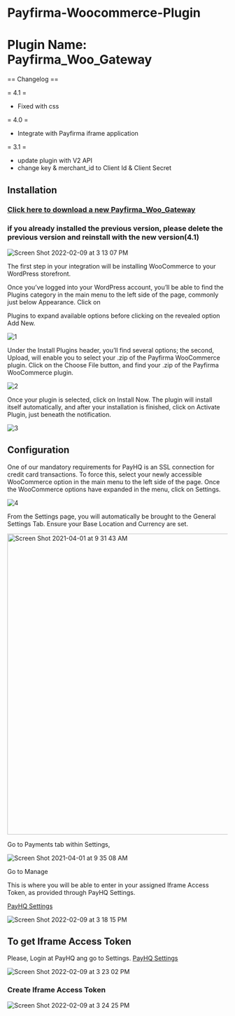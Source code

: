 # Payfirma-Woocommerce-Plugin

# Plugin Name: Payfirma_Woo_Gateway

== Changelog ==

= 4.1 = 
* Fixed with css 

= 4.0 = 
* Integrate with Payfirma iframe application 

= 3.1 = 
* update plugin with V2 API 
* change key & merchant_id to Client Id & Client Secret


## Installation

### [Click here to download a new Payfirma_Woo_Gateway](https://github.com/Payfirma/New_Payfirma_Woo_Gateway/blob/master/download/Payfirma_Woo_Gateway.zip)

### if you already installed the previous version, please delete the previous version and reinstall with the new version(4.1)


![Screen Shot 2022-02-09 at 3 13 07 PM](https://user-images.githubusercontent.com/67436452/153306571-5a356d01-5a67-4789-b195-eacb08c3f0b1.png)



The first step in your integration will be installing WooCommerce to your WordPress storefront.

Once you’ve logged into your WordPress account, you’ll be able to find the Plugins category in the main menu to the left side of the page, commonly just below Appearance. Click on

Plugins to expand available options before clicking on the revealed option
Add New.

![1](https://user-images.githubusercontent.com/67436452/113324599-282db580-92cc-11eb-8ddd-f895eda8fe55.png)


Under the Install Plugins header, you’ll find several options; the second, Upload, will enable you to select your .zip of the Payfirma WooCommerce plugin. Click on the Choose File button, and find your .zip of the Payfirma WooCommerce plugin.

![2](https://user-images.githubusercontent.com/67436452/113324873-7a6ed680-92cc-11eb-99a4-0ede994c18c2.png)

Once your plugin is selected, click on Install Now. The plugin will install itself automatically, and after your installation is finished, click on Activate Plugin, just beneath the notification.

![3](https://user-images.githubusercontent.com/67436452/113324927-8d81a680-92cc-11eb-8a3c-26c99740f3c1.png)


## Configuration

One of our mandatory requirements for PayHQ is an SSL connection for credit card transactions. To force this, select your newly accessible WooCommerce option in the main menu to the left side of the page. Once the WooCommerce options have expanded in the menu, click on Settings.

![4](https://user-images.githubusercontent.com/67436452/113325053-bb66eb00-92cc-11eb-83e5-6355fb225484.png)


From the Settings page, you will automatically be brought to the General Settings Tab. Ensure your Base Location and Currency are set.

<img width="688" alt="Screen Shot 2021-04-01 at 9 31 43 AM" src="https://user-images.githubusercontent.com/67436452/113325332-231d3600-92cd-11eb-8ff9-4149c5204af8.png">


Go to Payments tab within Settings,

![Screen Shot 2021-04-01 at 9 35 08 AM](https://user-images.githubusercontent.com/67436452/113325663-958e1600-92cd-11eb-937d-925813e497ec.png)


Go to Manage 

This is where you will be able to enter in your assigned Iframe Access Token, as provided through PayHQ Settings.

[PayHQ Settings](https://hq.payfirma.com/#/settings/hpp)

![Screen Shot 2022-02-09 at 3 18 15 PM](https://user-images.githubusercontent.com/67436452/153472764-1a6b8760-e63e-434b-ad2b-7437050e4f12.png)



## To get Iframe Access Token
Please, Login at PayHQ ang go to Settings.
[PayHQ Settings](https://hq.payfirma.com/#/settings/hpp)


![Screen Shot 2022-02-09 at 3 23 02 PM](https://user-images.githubusercontent.com/67436452/153307893-f063df7d-8459-42fd-876c-eb364c9fc489.png)



### Create Iframe Access Token

![Screen Shot 2022-02-09 at 3 24 25 PM](https://user-images.githubusercontent.com/67436452/153307684-87572649-d819-43fa-acab-19f53b6fb226.png)

